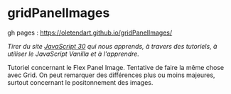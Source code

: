 # gridPanelImages

gh pages : https://oletendart.github.io/gridPanelImages/

*Tirer du site [JavaScript 30](https://javascript30.com/) qui nous apprends, à travers des tutoriels, à utiliser le JavaScript Vanilla et à l'apprendre.*

Tutoriel concernant le Flex Panel Image. Tentative de faire la même chose avec Grid. On peut remarquer des différences plus ou moins majeures, surtout concernant le positonnement des images.
